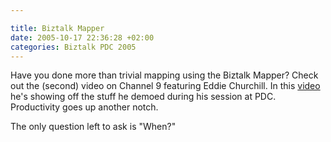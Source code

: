```yaml
---

title: Biztalk Mapper
date: 2005-10-17 22:36:28 +02:00
categories: Biztalk PDC 2005
---
```

<P>Have you done more than trivial mapping using the Biztalk Mapper? Check out the (second) video on Channel 9 featuring Eddie Churchill. In this <A href="http://channel9.msdn.com/Showpost.aspx?postid=126990">video</A> he's showing off the stuff he demoed during his session at PDC. Productivity goes up another notch.</P>
<P>The only question left to ask is "When?"</P>
